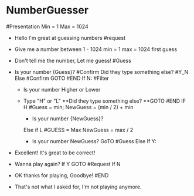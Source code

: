 # NumberGuesser

#Presentation
Min = 1
Max = 1024

- Hello I'm great at guessing numbers
  #request
- Give me a number between 1 - 1024
  min = 1
  max = 1024
  first guess
- Don't tell me the number, Let me guess!
  #Guess
- Is your number {Guess}?
  #Confirm
  Did they type something else?
  #Y_N
  Else #Confirm
  GOTO #END
  If N:
  #Filter

  - Is your number Higher or Lower
  - Type "H" or "L"
    **Did they type something else?
    **GOTO #END
    IF H
    #Guess = min;
    NewGuess = (min / 2) + min

    - Is your number {NewGuess}?

    Else if L
    #GUESS = Max
    NewGuess = max / 2

    - Is your number NewGuess?
      GoTO #Guess
      Else
      If Y:

- Excellent! It's great to be correct!
- Wanna play again?
  If Y
  GOTO #Request
  If N
- OK thanks for playing, Goodbye!
  #END
- That's not what I asked for, I'm not playing anymore.
